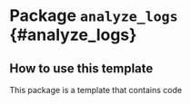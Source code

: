 # Package `analyze_logs` {#analyze_logs}



<move-here src='#analyze_logs-autogenerated'/>

## How to use this template

This package is a template that contains code
